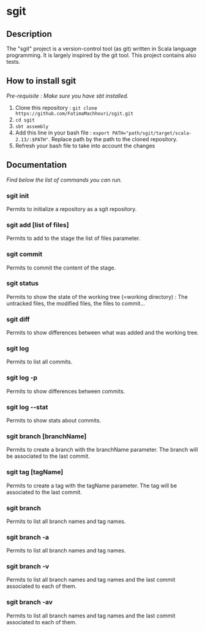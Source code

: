 # sgit

## Description
The "sgit" project is a version-control tool (as git) written in Scala language programming. It is largely inspired by the git tool.
This project contains also tests.

## How to install sgit

*Pre-requisite : Make sure you have sbt installed.*

1. Clone this repository : `git clone https://github.com/FatimaMachhouri/sgit.git`
2. `cd sgit`
3. `sbt assembly`
4. Add this line in your bash file : `export PATH="path/sgit/target/scala-2.13/:$PATH"`. Replace path by the path to the cloned repository. 
5. Refresh your bash file to take into account the changes


## Documentation
*Find below the list of commands you can run.*

### sgit init
Permits to initialize a repository as a sgit repository.
### sgit add [list of files]
Permits to add to the stage the list of files parameter.
### sgit commit
Permits to commit the content of the stage.
### sgit status
Permits to show the state of the working tree (=working directory) : The untracked files, the modified files, the files to commit...
### sgit diff
Permits to show differences between what was added and the working tree.
### sgit log
Permits to list all commits.
### sgit log -p
Permits to show differences between commits.
### sgit log --stat
Permits to show stats about commits.
### sgit branch [branchName]
Permits to create a branch with the branchName parameter. The branch will be associated to the last commit.
### sgit tag [tagName]
Permits to create a tag with the tagName parameter. The tag will be associated to the last commit.
### sgit branch
Permits to list all branch names and tag names.
### sgit branch -a
Permits to list all branch names and tag names.
### sgit branch -v
Permits to list all branch names and tag names and the last commit associated to each of them.
### sgit branch -av
Permits to list all branch names and tag names and the last commit associated to each of them.

